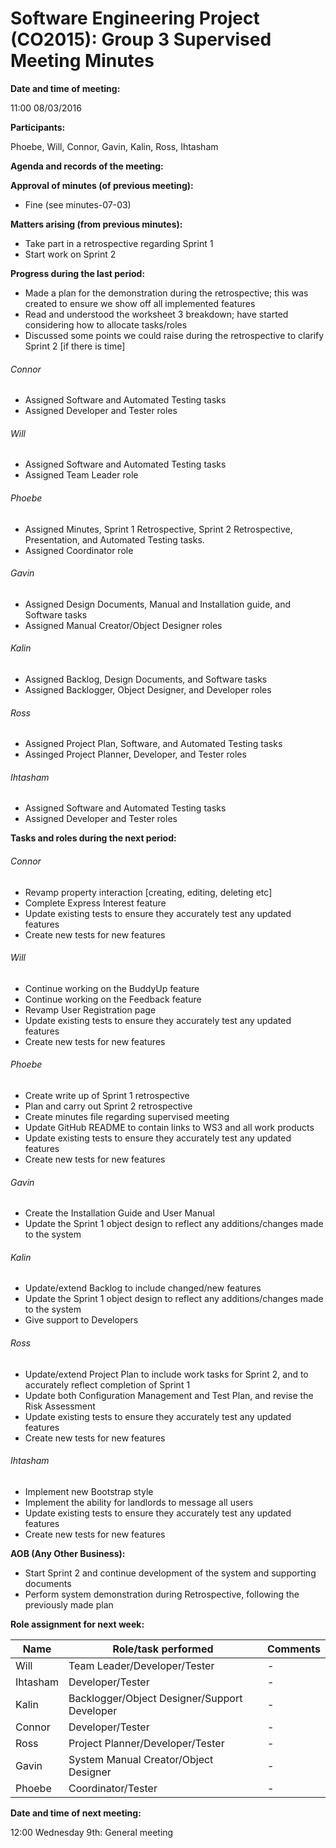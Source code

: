 # Software Engineering Project (CO2015):  Group 3 Supervised Meeting Minutes

**Date and time of meeting:**

11:00 08/03/2016

**Participants:**

Phoebe, Will, Connor, Gavin, Kalin, Ross, Ihtasham

**Agenda and records of the meeting:**

**Approval of minutes (of previous meeting):**

- Fine (see minutes-07-03)
	
**Matters arising (from previous minutes):**

- Take part in a retrospective regarding Sprint 1
- Start work on Sprint 2

**Progress during the last period:**

- Made a plan for the demonstration during the retrospective; this was created to ensure we show off all implemented features
- Read and understood the worksheet 3 breakdown; have started considering how to allocate tasks/roles
- Discussed some points we could raise during the retrospective to clarify Sprint 2 [if there is time]

###### Connor
- Assigned Software and Automated Testing tasks
- Assigned Developer and Tester roles
  
###### Will
- Assigned Software and Automated Testing tasks
- Assigned Team Leader role

###### Phoebe
- Assigned Minutes, Sprint 1 Retrospective, Sprint 2 Retrospective, Presentation, and Automated Testing tasks.
- Assigned Coordinator role

###### Gavin
- Assigned Design Documents, Manual and Installation guide, and Software tasks
- Assigned Manual Creator/Object Designer roles

###### Kalin
- Assigned Backlog, Design Documents, and Software tasks
- Assigned Backlogger, Object Designer, and Developer roles

###### Ross
- Assigned Project Plan, Software, and Automated Testing tasks
- Assinged Project Planner, Developer, and Tester roles

###### Ihtasham
- Assigned Software and Automated Testing tasks
- Assigned Developer and Tester roles

**Tasks and roles during the next period:**

###### Connor
* Revamp property interaction [creating, editing, deleting etc]
* Complete Express Interest feature
* Update existing tests to ensure they accurately test any updated features
* Create new tests for new features

###### Will
* Continue working on the BuddyUp feature
* Continue working on the Feedback feature
* Revamp User Registration page
* Update existing tests to ensure they accurately test any updated features
* Create new tests for new features

###### Phoebe
* Create write up of Sprint 1 retrospective
* Plan and carry out Sprint 2 retrospective
* Create minutes file regarding supervised meeting
* Update GitHub README to contain links to WS3 and all work products
* Update existing tests to ensure they accurately test any updated features
* Create new tests for new features

###### Gavin
* Create the Installation Guide and User Manual
* Update the Sprint 1 object design to reflect any additions/changes made to the system

###### Kalin
* Update/extend Backlog to include changed/new features
* Update the Sprint 1 object design to reflect any additions/changes made to the system
* Give support to Developers

###### Ross
* Update/extend Project Plan to include work tasks for Sprint 2, and to accurately reflect completion of Sprint 1
* Update both Configuration Management and Test Plan, and revise the Risk Assessment
* Update existing tests to ensure they accurately test any updated features
* Create new tests for new features

###### Ihtasham
* Implement new Bootstrap style
* Implement the ability for landlords to message all users
* Update existing tests to ensure they accurately test any updated features
* Create new tests for new features

**AOB (Any Other Business):**
* Start Sprint 2 and continue development of the system and supporting documents
* Perform system demonstration during Retrospective, following the previously made plan

**Role assignment for next week:**


|   Name   |     Role/task performed     |  Comments |
|----------|-----------------------------|-----------|
| Will     |Team Leader/Developer/Tester|-|
| Ihtasham |Developer/Tester|-|
| Kalin    |Backlogger/Object Designer/Support Developer|-|
| Connor   |Developer/Tester|-|
| Ross     |Project Planner/Developer/Tester|-|
| Gavin    |System Manual Creator/Object Designer|-|
| Phoebe   |Coordinator/Tester|-|
	
	
**Date and time of next meeting:**

12:00 Wednesday 9th: General meeting
